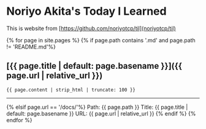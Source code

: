 # Noriyo Akita's Today I Learned
This is website from [https://github.com/noriyotcp/til](noriyotcp/til)

{% for page in site.pages %}
  {% if page.path contains '.md' and page.path != 'README.md'%}
  ## [{{ page.title | default: page.basename }}]({{ page.url | relative_url }})
  ```
  {{ page.content | strip_html | truncate: 100 }}
  ```

---

  {% elsif page.url == '/docs/'%}
    <!-- Debugging Information -->
    Path: {{ page.path }}
    Title: {{ page.title | default: page.basename }}
    URL: {{ page.url | relative_url }}
  {% endif %}
{% endfor %}

